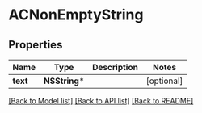 # ACNonEmptyString

## Properties
Name | Type | Description | Notes
------------ | ------------- | ------------- | -------------
**text** | **NSString*** |  | [optional] 

[[Back to Model list]](../README.md#documentation-for-models) [[Back to API list]](../README.md#documentation-for-api-endpoints) [[Back to README]](../README.md)


